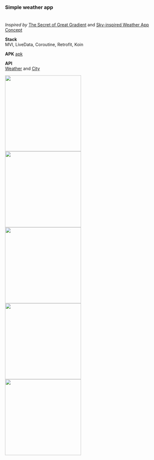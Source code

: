 ### Simple weather app <h1>

_Inspired by_ [The Secret of Great Gradient](https://uxplanet.org/the-secret-of-great-gradient-2f2c49ef3968) and
[Sky-inspired Weather App Concept](https://uxplanet.org/sky-inspired-weather-app-concept-4f1775ce4571)  
 
__Stack__  
MVI, LiveData, Coroutine, Retrofit, Koin  

__APK__ 
[apk](https://github.com/VladislavPraskov/Weather/blob/master/weather.apk)

__API__  
[Weather](https://openweathermap.org/) and  [City](https://opencagedata.com/)

<img align="left" src="https://user-images.githubusercontent.com/36319976/84181917-4357dc00-aa92-11ea-88dd-6574ea59821b.jpg" width="250" >
<img align="left" src="https://user-images.githubusercontent.com/36319976/84181914-42bf4580-aa92-11ea-9793-220020bcaa55.jpg" width="250">
<img align="left" src="https://user-images.githubusercontent.com/36319976/84181916-4357dc00-aa92-11ea-8eb0-863b64fc5ff7.jpg" width="250">
<img align="left" src="https://user-images.githubusercontent.com/36319976/84181921-43f07280-aa92-11ea-860b-fe0e2c6ec261.jpg" width="250">
<img align="left" src="https://user-images.githubusercontent.com/36319976/84182109-903bb280-aa92-11ea-87a7-aeef5531cf82.jpg" width="250">

